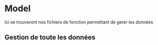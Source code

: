# Model 

Ici se trouveront nos fichiers de fonction permettant de gerer les données 

## Gestion de toute les données